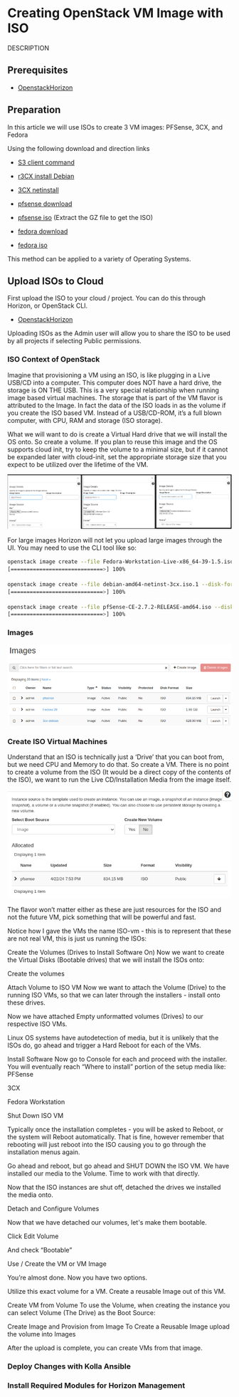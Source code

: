# Creating OpenStack VM Image with ISO

DESCRIPTION

## Prerequisites

- [OpenstackHorizon](../users-manual/using-creating-images.md)

## Preparation

In this article we will use ISOs to create 3 VM images: PFSense, 3CX, and Fedora

Using the following download and direction links

- [S3 client command](https://awscli.amazonaws.com/v2/documentation/api/latest/reference/s3/index.html)
- [r3CX install Debian](https://www.3cx.com/docs/manual/installing-debian-linux-pbx/)
- [3CX netinstall](https://downloads-global.3cx.com/downloads/debian12iso/debian-amd64-netinst-3cx.iso)

- [pfsense download](https://www.pfsense.org/download/)
- [pfsense iso](https://atxfiles.netgate.com/mirror/downloads/pfSense-CE-2.7.2-RELEASE-amd64.iso.gz)
(Extract the GZ file to get the ISO)

- [fedora download](https://fedoraproject.org/workstation/download)
- [fedora iso](https://download.fedoraproject.org/pub/fedora/linux/releases/39/Workstation/x86_64/iso/Fedora-Workstation-Live-x86_64-39-1.5.iso)

This method can be applied to a variety of Operating Systems.

## Upload ISOs to Cloud

First upload the ISO to your cloud / project. You can do this through Horizon,
or OpenStack CLI.

- [OpenstackHorizon](../users-manual/using-creating-images.md)

Uploading ISOs as the Admin user will allow you to share the ISO to be used by
all projects if selecting Public permissions.

### ISO Context of OpenStack

Imagine that provisioning a VM using an ISO, is like plugging in a Live USB/CD
into a computer. This computer does NOT have a hard drive, the storage is ON THE
USB. This is a very special relationship when running image based virtual
machines. The storage that is part of the VM flavor is attributed to the Image.
In fact the data of the ISO loads in as the volume if you create the ISO based
VM. Instead of a USB/CD-ROM, it’s a full blown computer, with CPU, RAM and
storage (ISO storage).

What we will want to do is create a Virtual Hard drive that we will install the
 OS onto. So create a volume. If you plan to reuse this image and the OS supports
cloud init, try to keep the volume to a minimal size, but if it cannot be
expanded later with cloud-init, set the appropriate storage size that you expect
to be utilized over the lifetime of the VM.

![Image add](../tutorials/images/iso_images/horizon_image_add.png "Add Images")

For large images Horizon will not let you upload large images through the UI.
You may need to use the CLI tool like so:

```bash
openstack image create --file Fedora-Workstation-Live-x86_64-39-1.5.iso --disk-format iso --shared --progress "Fedora Workstation Live 39"
[=============================>] 100%

openstack image create --file debian-amd64-netinst-3cx.iso.1 --disk-format iso --shared --progress "3cx-debian"
[=============================>] 100%

openstack image create --file pfSense-CE-2.7.2-RELEASE-amd64.iso --disk-format iso --shared --progress "pfsense"
[=============================>] 100%
```

### Images

![Image list](../tutorials/images/iso_images/horizon_image_list.png "Image List")

### Create ISO Virtual Machines

Understand that an ISO is technically just a ‘Drive’ that you can boot from, but
we need CPU and Memory to do that. So create a VM. There is no point to create a
volume from the ISO (It would be a direct copy of the contents of the ISO), we
want to run the Live CD/Installation Media from the image itself.

![Instance with Image](../tutorials/images/iso_images/horizon_create_instancewithimage.png "Instance with Image")

The flavor won’t matter either as these are just resources for the ISO and not
the future VM, pick something that will be powerful and fast.

Notice how I gave the VMs the name ISO-vm - this is to represent that these are
not real VM, this is just us running the ISOs:

Create the Volumes (Drives to Install Software On)
Now we want to create the Virtual Disks (Bootable drives) that we will install the ISOs onto:



Create the volumes


Attach Volume to ISO VM
Now we want to attach the Volume (Drive) to the running ISO VMs, so that we can later through the installers - install onto these drives.



Now we have attached Empty unformatted volumes (Drives) to our respective ISO VMs.



Linux OS systems have autodetection of media, but it is unlikely that the ISOs do, go ahead and trigger a Hard Reboot for each of the VMs.




Install Software
Now go to Console for each and proceed with the installer. You will eventually reach “Where to install” portion of the setup media like:
PFSense


3CX


Fedora Workstation



Shut Down ISO VM

Typically once the installation completes - you will be asked to Reboot, or the system will Reboot automatically. That is fine, however remember that rebooting will just reboot into the ISO causing you to go through the installation menus again.

Go ahead and reboot, but go ahead and SHUT DOWN the ISO VM. 
We have installed our media to the Volume. 
Time to work with that directly.




Now that the ISO instances are shut off, detached the drives we installed the media onto.




Detach and Configure Volumes





Now that we have detached our volumes, let's make them bootable.

Click Edit Volume

And check “Bootable”




Use / Create the VM or VM Image


You’re almost done. Now you have two options.

Utilize this exact volume for a VM.
Create a reusable Image out of this VM.



Create VM from Volume
To use the Volume, when creating the instance you can select Volume (The Drive) as the Boot Source:







Create Image and Provision from Image
To Create a Reusable Image upload the volume into Images





After the upload is complete, you can create VMs from that image.








### Deploy Changes with Kolla Ansible

### Install Required Modules for Horizon Management
